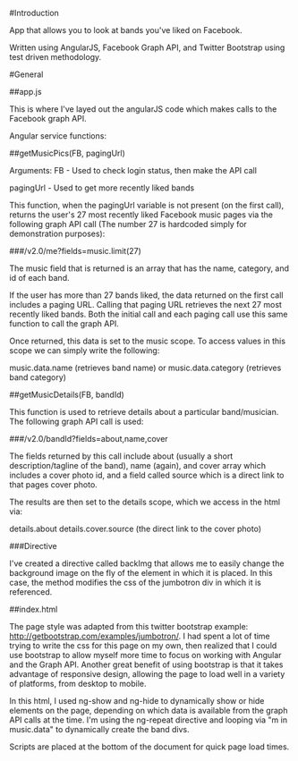 #Introduction

App that allows you to look at bands you've liked on Facebook. 

Written using AngularJS, Facebook Graph API, and Twitter Bootstrap using test driven methodology.

#General

##app.js

This is where I've layed out the angularJS code which makes calls to the Facebook graph API. 


Angular service functions:

##getMusicPics(FB, pagingUrl)

Arguments: 
FB - Used to check login status, then make the API call

pagingUrl - Used to get more recently liked bands

This function, when the pagingUrl variable is not present (on the first call), returns the user's 27 most recently liked Facebook music pages via the following graph API call (The number 27 is hardcoded simply for demonstration purposes):

###/v2.0/me?fields=music.limit(27)

The music field that is returned is an array that has the name, category, and id of each band.

If the user has more than 27 bands liked, the data returned on the first call includes a paging URL. Calling that paging URL retrieves the next 27 most recently liked bands. Both the initial call and each paging call use this same function to call the graph API.

Once returned, this data is set to the music scope. To access values in this scope we can simply write the following:

music.data.name (retrieves band name) or
music.data.category (retrieves band category)

##getMusicDetails(FB, bandId)

This function is used to retrieve details about a particular band/musician. The following graph API call is used:

###/v2.0/bandId?fields=about,name,cover

The fields returned by this call include about (usually a short description/tagline of the band), name (again), and cover array which includes a cover photo id, and a field called source which is a direct link to that pages cover photo.

The results are then set to the details scope, which we access in the html via:

details.about
details.cover.source (the direct link to the cover photo)

###Directive

I've created a directive called backImg that allows me to easily change the background image on the fly of the element in which it is placed. In this case, the method modifies the css of the jumbotron div in which it is referenced. 

##index.html

The page style was adapted from this twitter bootstrap example: http://getbootstrap.com/examples/jumbotron/. I had spent a lot of time trying to write the css for this page on my own, then realized that I could use bootstrap to allow myself more time to focus on working with Angular and the Graph API. Another great benefit of using bootstrap is that it takes advantage of responsive design, allowing the page to load well in a variety of platforms, from desktop to mobile.

In this html, I used ng-show and ng-hide to dynamically show or hide elements on the page, depending on which data is available from the graph API calls at the time. I'm using the ng-repeat directive and looping via "m in music.data" to dynamically create the band divs.

Scripts are placed at the bottom of the document for quick page load times.
